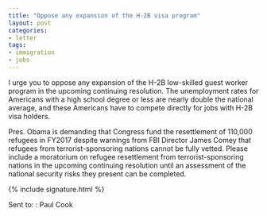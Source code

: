 ```yaml
---
title: "Oppose any expansion of the H-2B visa program"
layout: post
categories:
- letter
tags:
- immigration
- jobs
---
```


I urge you to oppose any expansion of the H-2B low-skilled guest worker program in the upcoming continuing resolution. The unemployment rates for Americans with a high school degree or less are nearly double the national average, and these Americans have to compete directly for jobs with H-2B visa holders.

Pres. Obama is demanding that Congress fund the resettlement of 110,000 refugees in FY2017 despite warnings from FBI Director James Comey that refugees from terrorist-sponsoring nations cannot be fully vetted. Please include a moratorium on refugee resettlement from terrorist-sponsoring nations in the upcoming continuing resolution until an assessment of the national security risks they present can be completed.

{% include signature.html %}

Sent to:
: Paul Cook

